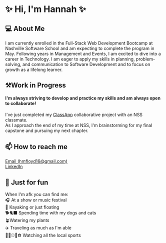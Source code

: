 <h1> ✨ Hi, I'm Hannah ✨ </H1>



<H2>💻 About Me</h2>
I am currently enrolled in the Full-Stack Web Development Bootcamp at Nashville Software School and am expecting to complete the program in May. Following years in Management and Events, I am excited to dive into a career in Technology. I am eager to apply my skills in planning, problem-solving, and communication to Software Development and to focus on growth as a lifelong learner.

<H2>⚒️Work in Progress</H2>
<h4>I'm always striving to develop and practice my skills and am always open to collaborate!</h4>
I've just completed my <a href="https://github.com/jennykayekitchen/ClassApp">ClassApp</a> collaborative project with an NSS classmate.
<br>
As I approach the end of my time at NSS, I'm brainstorming for my final capstone and pursuing my next chapter.

<h2>📫 How to reach me</H2>
<a href= mailto: "hmfloyd16@gmail.com">Email (hmfloyd16@gmail.com)</a>
<br>
<a href="https://www.linkedin.com/in/hannah-papa">LinkedIn</a>

<H2>🎉 Just for fun</H2>
When I'm afk you can find me:<br>
🎧 At a show or music festival<br>
🛶 Kayaking or just floating<br>
🐕🐈‍⬛ Spending time with my dogs and cats<br>
🪴Watering my plants<br>
✈️ Traveling as much as I'm able <br>
🏈🏒⚾🏀⚽ Watching all the local sports <br>
<!--
**hmfpapa/hmfpapa** is a ✨ _special_ ✨ repository because its `README.md` (this file) appears on your GitHub profile.

Here are some ideas to get you started:

-  ...
- 🌱 I’m currently learning ...
- 👯 I’m looking to collaborate on ...
- 🤔 I’m looking for help with ...
- 💬 Ask me about ...
- 📫 How to reach me: ...
- 😄 Pronouns: ...
- ⚡ Fun fact: ...
-->
